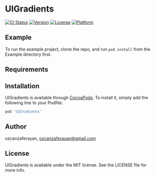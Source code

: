 # UIGradients

[![CI Status](https://img.shields.io/travis/ozcanzaferayan/UIGradients.svg?style=flat)](https://travis-ci.org/ozcanzaferayan/UIGradients)
[![Version](https://img.shields.io/cocoapods/v/UIGradients.svg?style=flat)](https://cocoapods.org/pods/UIGradients)
[![License](https://img.shields.io/cocoapods/l/UIGradients.svg?style=flat)](https://cocoapods.org/pods/UIGradients)
[![Platform](https://img.shields.io/cocoapods/p/UIGradients.svg?style=flat)](https://cocoapods.org/pods/UIGradients)

## Example

To run the example project, clone the repo, and run `pod install` from the Example directory first.

## Requirements

## Installation

UIGradients is available through [CocoaPods](https://cocoapods.org). To install
it, simply add the following line to your Podfile:

```ruby
pod 'UIGradients'
```

## Author

ozcanzaferayan, ozcanzaferayan@gmail.com

## License

UIGradients is available under the MIT license. See the LICENSE file for more info.
